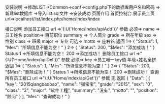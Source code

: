 安装说明
    =>修改LIST->Common->conf->config.php下的数据库用户名和密码
    =>新建list数据库
    =>导入list.sql文件
    =>安装成功
页面介绍
    首页控制台 展示员工页
        url=>localhost/list/index.php/home/index/index

接口说明
    添加员工接口
        url
            =>'{:U('Home/index/apiAdd')}'
        参数
            必须=>
                name    => 员工姓名
                position=> 目前职位
                summary => 个人简介
                grade   => 所在年级
                sex     => 性别
                class   => 班级
                major   => 专业
            可选=>
                motto   => 座右铭
        返回
            1=>
                {
                  "Status": 1,
                  "Mes": "所填信息不能为空！"
                }
            2=>
                {
                  "Status": 200,
                  "$Mes": "添加成功！"
                }
        Status
            1   =>所填信息不能为空！
            200 =>添加成功！
    删除员工接口
        url
            =>"{:U('Home/index/apiDel')}"
        参数
            必须=>
                key =>员工唯一key值 年级+姓名全拼
        返回
            1=>
                {
                  "Status": 1,
                  "Mes": "所填信息不能为空！"
                }
            2=>
                {
                  "Status": 200,
                  "$Mes": "删除成功！"
                }
            Status
                1   =>所填信息不能为空！
                200 =>删除成功！
    查询所有员工接口
        url
            =>"{:U('Home/index/apiGet')}"
        参数
            无
        返回
            {
              "Data": [
                {
                  "key": "2015qiangbaobao",
                  "name": "强宝宝",
                  "grade": "2015",
                  "sex": "0",
                  "class": "2",
                  "major": "软件工程",
                  "summary": "没有",
                  "motto": "",
                  "position": "顾问"
                }
              ],
              "Mes": "查询成功！"
            }